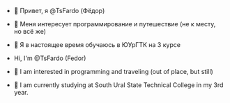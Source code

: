 - 👋 Привет, я @TsFardo (Фёдор)
- 👀 Меня интересует программирование и путешествие (не к месту, но всё же)
- 🌱 Я в настоящее время обучаюсь в ЮУрГТК на 3 курсе

- Hi, I'm @TsFardo (Fedor)
- 👀 I am interested in programming and traveling (out of place, but still)
- 🌱 I am currently studying at South Ural State Technical College in my 3rd year.
